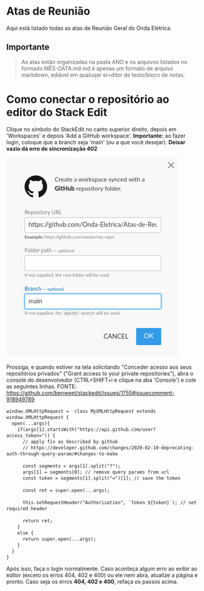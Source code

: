 # Atas de Reunião
Aqui está listado todas as atas de Reunião Geral do Onda Elétrica.
## Importante
>As atas estão organizadas na pasta ANO e os arquivos listados no formado MÊS-DATA.md 
>md é apenas um formato de arquivo markdown, ediável em qualuqer ei=ditor de texto/bloco de notas,

# Como conectar o repositório ao editor do Stack Edit

Clique no símbolo do StackEdit no canto superior direito, depois em 'Workspaces' e depois 'Add a GitHub workspace'. **Importante:** ao fazer login, coloque que a branch seja 'main' (ou a que você desejar). **Deixar vazio dá erro de sincronização 402**

![alt text](/ArquivosExtras/TelaLogin.png)

Prossiga, e quando estiver na tela solicitando "Conceder acesso aos seus repositórios privados" ("Grant access to your private repositories"), abra o console do desenvolvedor (CTRL+SHIFT+i e clique na aba 'Console') e cole as seguintes linhas.
FONTE: https://github.com/benweet/stackedit/issues/1755#issuecomment-918949789

~~~
window.XMLHttpRequest =  class MyXMLHttpRequest extends window.XMLHttpRequest {
  open(...args){
    if(args[1].startsWith("https://api.github.com/user?access_token=")) {
      // apply fix as described by github
      // https://developer.github.com/changes/2020-02-10-deprecating-auth-through-query-param/#changes-to-make
  
      const segments = args[1].split("?");
      args[1] = segments[0]; // remove query params from url
      const token = segments[1].split("=")[1]; // save the token
      
      const ret = super.open(...args);
      
      this.setRequestHeader("Authorization", `token ${token}`); // set required header
      
      return ret;
    }
    else {
      return super.open(...args);
    }
  }
}
~~~

Após isso, faça o login normalmente. Caso aconteça algum erro ao exibir ao editor (exceto os erros 404, 402 e 400) ou ele nem abra, atualize a página e pronto. Caso seja os erros **404, 402 e 400**, refaça os passos acima.
<!--stackedit_data:
eyJoaXN0b3J5IjpbNjg3NTQzMDc2LC0xNDg2MzYzODQsLTk5Nz
gxNzU5MCwtMTY4NzgxNTA5NywtMTMwMzI2MDg4NF19
-->